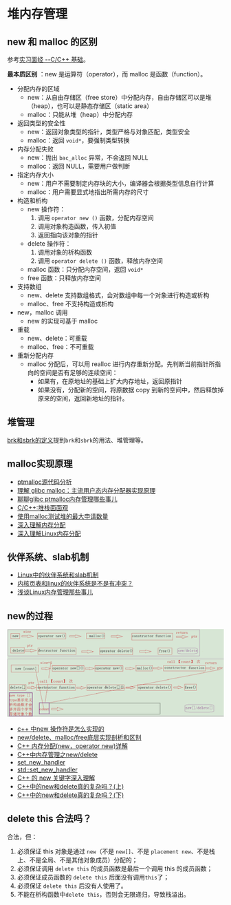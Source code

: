 # 堆内存管理

## new 和 malloc 的区别

参考[实习面经 --C/C++ 基础](http://leungyukshing.cn/archives/Interview-C-basic.html)。

**最本质区别** ：new 是运算符（operator），而 malloc 是函数（function）。

- 分配内存的区域
  - new：从自由存储区（free store）中分配内存，自由存储区可以是堆（heap），也可以是静态存储区（static area）
  - malloc：只能从堆（heap）中分配内存
- 返回类型的安全性
  - new：返回对象类型的指针，类型严格与对象匹配，类型安全
  - malloc：返回 `void*`，要强制类型转换
- 内存分配失败
  - new：抛出 `bac_alloc` 异常，不会返回 NULL
  - malloc：返回 NULL，需要用户做判断
- 指定内存大小
  - new：用户不需要制定内存块的大小，编译器会根据类型信息自行计算
  - malloc：用户需要显式地指出所需内存的尺寸
- 构造和析构
  - new 操作符：
    1. 调用 `operator new ()` 函数，分配内存空间
    2. 调用对象构造函数，传入初值
    3. 返回指向该对象的指针
  - delete 操作符：
    1. 调用对象的析构函数
    2. 调用 `operator delete ()` 函数，释放内存空间
  - malloc 函数：只分配内存空间，返回 `void*`
  - free 函数：只释放内存空间
- 支持数组
  - new、delete 支持数组格式，会对数组中每一个对象进行构造或析构
  - malloc、free 不支持构造或析构
- new，malloc 调用
  - new 的实现可基于 malloc
- 重载
  - new、delete：可重载
  - malloc、free：不可重载
- 重新分配内存
  - malloc 分配后，可以用 realloc 进行内存重新分配。先判断当前指针所指向的空间是否有足够的连续空间：
    - 如果有，在原地址的基础上扩大内存地址，返回原指针
    - 如果没有，分配新的空间，将原数据 copy 到新的空间中，然后释放掉原来的空间，返回新地址的指针。

## 堆管理

[brk和sbrk的定义](https://www.cnblogs.com/chengxuyuancc/p/3566710.html)提到`brk`和`sbrk`的用法、堆管理等。

## malloc实现原理

- [ptmalloc源代码分析](./ptmalloc源代码分析.pdf)
- [理解 glibc malloc：主流用户态内存分配器实现原理](https://blog.csdn.net/maokelong95/article/details/51989081#51_Fast_Bin_365)
- [聊聊glibc ptmalloc内存管理哪些事儿](https://yangrz.github.io/blog/2017/12/20/ptmalloc/)
- [C/C++:堆栈面面观](https://zhuanlan.zhihu.com/p/56929325)
- [使用malloc测试堆的最大申请数量](https://www.jianshu.com/p/43567f4ea4eb)
- [深入理解内存分配](http://djs66256.github.io/2018/04/04/2018-04-04-%E6%B7%B1%E5%85%A5%E7%90%86%E8%A7%A3%E5%86%85%E5%AD%98%E5%88%86%E9%85%8D/)
- [深入理解Linux内存分配](https://www.cnblogs.com/alantu2018/p/9177356.html)

## 伙伴系统、slab机制

- [Linux中的伙伴系统和slab机制](https://glemontree.github.io/2017/10/23/[Linux]%20Linux%E4%B8%AD%E7%9A%84%E4%BC%99%E4%BC%B4%E7%B3%BB%E7%BB%9F%E5%92%8Cslab%E6%9C%BA%E5%88%B6/)
- [内核页表和linux的伙伴系统是不是有冲突？](https://www.zhihu.com/question/52711172)
- [浅谈Linux内存管理那些事儿](https://mp.weixin.qq.com/s/tqNluv-PvDi2GCXnrJCfIA)

## new的过程

![new](./new.png)

- [c++ 中new 操作符是怎么实现的](https://segmentfault.com/q/1010000000160483)
- [new/delete、malloc/free底层实现剖析和区别](https://blog.csdn.net/ZWE7616175/article/details/80330800)
- [C++ 内存分配(new，operator new)详解](https://www.cnblogs.com/yyxt/p/4256985.html)
- [C++中内存管理之new/delete](https://jacktang816.github.io/post/cppnewdelete/#new-delete%E7%9A%84%E5%AE%9E%E7%8E%B0%E6%9C%BA%E5%88%B6)
- [set_new_handler](https://www.jianshu.com/p/179f3006e20d)
- [std::set_new_handler](https://zh.cppreference.com/w/cpp/memory/new/set_new_handler)
- [C++ 的 new 关键字深入理解](http://www.codeceo.com/article/cpp-new-keyword.html)
- [C++中的new和delete真的复杂吗？(上)](https://www.jianshu.com/p/8239fba221ab)
- [C++中的new和delete真的复杂吗？(下)](https://www.jianshu.com/p/06d8bed7fab0)

## delete this 合法吗？

合法，但：

1. 必须保证 this 对象是通过 `new`（不是 `new[]`、不是 `placement new`、不是栈上、不是全局、不是其他对象成员）分配的；
2. 必须保证调用 `delete this` 的成员函数是最后一个调用 this 的成员函数；
3. 必须保证成员函数的 `delete this` 后面没有调用`this`了；
4. 必须保证 `delete this` 后没有人使用了。
5. 不能在析构函数中`delete this`，否则会无限递归，导致栈溢出。

